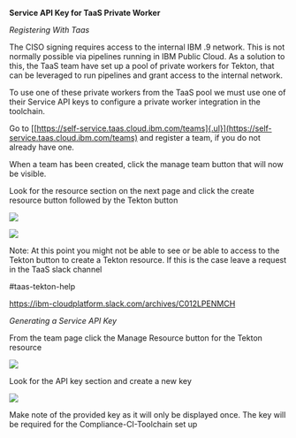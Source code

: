 **Service API Key for TaaS Private Worker**


*Registering With Taas*

The CISO signing requires access to the internal IBM .9 network. This is
not normally possible via pipelines running in IBM Public Cloud. As a
solution to this, the TaaS team have set up a pool of private workers
for Tekton, that can be leveraged to run pipelines and grant access to
the internal network.

To use one of these private workers from the TaaS pool we must use one
of their Service API keys to configure a private worker integration in
the toolchain.

Go to
[[https://self-service.taas.cloud.ibm.com/teams]{.ul}](https://self-service.taas.cloud.ibm.com/teams)
and register a team, if you do not already have one.

When a team has been created, click the manage team button that will now
be visible.

Look for the resource section on the next page and click the create
resource button followed by the Tekton button

![](https://github.ibm.com/one-pipeline/docs/blob/master/assets/signing-setup/taas/subscription.png)

![](https://github.ibm.com/one-pipeline/docs/blob/master/assets/signing-setup/taas/resource.png)

Note: At this point you might not be able
to see or be able to access to the Tekton button to create a Tekton
resource. If this is the case leave a request in the TaaS slack channel

\#taas-tekton-help

<https://ibm-cloudplatform.slack.com/archives/C012LPENMCH>


*Generating a Service API Key*

From the team page click the Manage Resource button for the Tekton
resource

![](https://github.ibm.com/one-pipeline/docs/blob/master/assets/signing-setup/taas/manage.png)

Look for the API key section and create a new key

![](https://github.ibm.com/one-pipeline/docs/blob/master/assets/signing-setup/taas/createkey.png)

Make note of the provided key as it will only be displayed once. The key
will be required for the Compliance-CI-Toolchain set up

